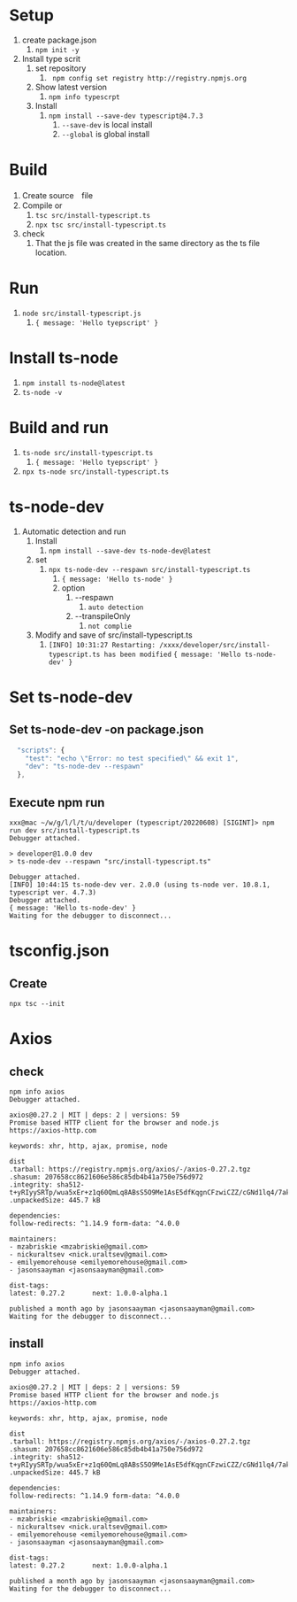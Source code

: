 # Setup
1. create package.json
   1. `npm init -y`
2. Install type scrit
   1. set repository
      1. ` npm config set registry http://registry.npmjs.org`
   2. Show latest version
      1. `npm info typescrpt`
   3. Install
      1. `npm install --save-dev typescript@4.7.3`
         1. `--save-dev` is local install
         2. `--global` is global install

# Build
1. Create source　file
2. Compile or
   1. `tsc src/install-typescript.ts`
   2. `npx tsc src/install-typescript.ts`
3. check
   1. That the js file was created in the same directory as the ts file location.

# Run
1. `node src/install-typescript.js `
   1. `{ message: 'Hello tyepscript' }`

# Install ts-node
1. `npm install ts-node@latest`
2. `ts-node -v`
   
# Build and run
1. `ts-node src/install-typescript.ts`
   1. `{ message: 'Hello tyepscript' }`
2. `npx ts-node src/install-typescript.ts `

# ts-node-dev
1. Automatic detection and run
   1. Install
      1. `npm install --save-dev ts-node-dev@latest`
   2. set
      1. ` npx ts-node-dev --respawn src/install-typescript.ts `
         1. `{ message: 'Hello ts-node' }`
         2. option
            1. --respawn
               1. `auto detection`
            2. --transpileOnly
               1. `not complie`
   3. Modify and save of src/install-typescript.ts
      1. `[INFO] 10:31:27 Restarting: /xxxx/developer/src/install-typescript.ts has been modified`
         `{ message: 'Hello ts-node-dev' }` 

# Set ts-node-dev

## Set ts-node-dev -on package.json
```typescript
  "scripts": {
    "test": "echo \"Error: no test specified\" && exit 1",
    "dev": "ts-node-dev --respawn"
  },
```
## Execute npm run
```shell
xxx@mac ~/w/g/l/l/t/u/developer (typescript/20220608) [SIGINT]> npm run dev src/install-typescript.ts
Debugger attached.

> developer@1.0.0 dev
> ts-node-dev --respawn "src/install-typescript.ts"

Debugger attached.
[INFO] 10:44:15 ts-node-dev ver. 2.0.0 (using ts-node ver. 10.8.1, typescript ver. 4.7.3)
Debugger attached.
{ message: 'Hello ts-node-dev' }
Waiting for the debugger to disconnect...
```

# tsconfig.json
## Create
`npx tsc --init`


# Axios
## check
```shell
npm info axios
Debugger attached.

axios@0.27.2 | MIT | deps: 2 | versions: 59
Promise based HTTP client for the browser and node.js
https://axios-http.com

keywords: xhr, http, ajax, promise, node

dist
.tarball: https://registry.npmjs.org/axios/-/axios-0.27.2.tgz
.shasum: 207658cc8621606e586c85db4b41a750e756d972
.integrity: sha512-t+yRIyySRTp/wua5xEr+z1q60QmLq8ABsS5O9Me1AsE5dfKqgnCFzwiCZZ/cGNd1lq4/7akDWMxdhVlucjmnOQ==
.unpackedSize: 445.7 kB

dependencies:
follow-redirects: ^1.14.9 form-data: ^4.0.0         

maintainers:
- mzabriskie <mzabriskie@gmail.com>
- nickuraltsev <nick.uraltsev@gmail.com>
- emilyemorehouse <emilyemorehouse@gmail.com>
- jasonsaayman <jasonsaayman@gmail.com>

dist-tags:
latest: 0.27.2       next: 1.0.0-alpha.1  

published a month ago by jasonsaayman <jasonsaayman@gmail.com>
Waiting for the debugger to disconnect...
```
## install
```shell
npm info axios
Debugger attached.

axios@0.27.2 | MIT | deps: 2 | versions: 59
Promise based HTTP client for the browser and node.js
https://axios-http.com

keywords: xhr, http, ajax, promise, node

dist
.tarball: https://registry.npmjs.org/axios/-/axios-0.27.2.tgz
.shasum: 207658cc8621606e586c85db4b41a750e756d972
.integrity: sha512-t+yRIyySRTp/wua5xEr+z1q60QmLq8ABsS5O9Me1AsE5dfKqgnCFzwiCZZ/cGNd1lq4/7akDWMxdhVlucjmnOQ==
.unpackedSize: 445.7 kB

dependencies:
follow-redirects: ^1.14.9 form-data: ^4.0.0         

maintainers:
- mzabriskie <mzabriskie@gmail.com>
- nickuraltsev <nick.uraltsev@gmail.com>
- emilyemorehouse <emilyemorehouse@gmail.com>
- jasonsaayman <jasonsaayman@gmail.com>

dist-tags:
latest: 0.27.2       next: 1.0.0-alpha.1  

published a month ago by jasonsaayman <jasonsaayman@gmail.com>
Waiting for the debugger to disconnect...
```
